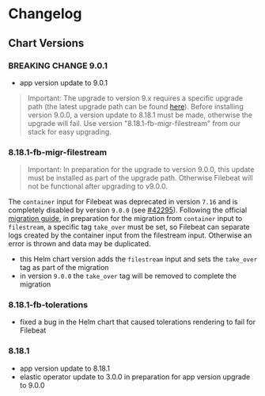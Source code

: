 # Changelog

## Chart Versions

### BREAKING CHANGE 9.0.1

- app version update to 9.0.1

> Important: The upgrade to version 9.x requires a specific upgrade path (the latest upgrade path can be found [here](https://www.elastic.co/docs/deploy-manage/upgrade/prepare-to-upgrade#prepare-upgrade-from-8.x)). Before installing version 9.0.0, a version update to 8.18.1 must be made, otherwise the upgrade will fail. Use version "8.18.1-fb-migr-filestream" from our stack for easy upgrading.

### 8.18.1-fb-migr-filestream

> Important: In preparation for the upgrade to version 9.0.0, this update must be installed as part of the upgrade path. Otherwise Filebeat will not be functional after upgrading to v9.0.0.

The `container` input for Filebeat was deprecated in version `7.16` and is completely disabled by version `9.0.0` (see [#42295](https://github.com/elastic/beats/pull/42295)).
Following the official [migration guide](https://www.elastic.co/docs/reference/beats/filebeat/migrate-to-filestream), in preparation for the migration from `container` input to `filestream`, a specific tag `take_over` must be set, so Filebeat can separate logs created by the container input from the filestream input. Otherwise an error is thrown and data may be duplicated.

- this Helm chart version adds the `filestream` input and sets the `take_over` tag as part of the migration
- in version `9.0.0` the `take_over` tag will be removed to complete the migration

### 8.18.1-fb-tolerations

- fixed a bug in the Helm chart that caused tolerations rendering to fail for Filebeat

### 8.18.1

- app version update to 8.18.1
- elastic operator update to 3.0.0 in preparation for app version upgrade to 9.0.0
